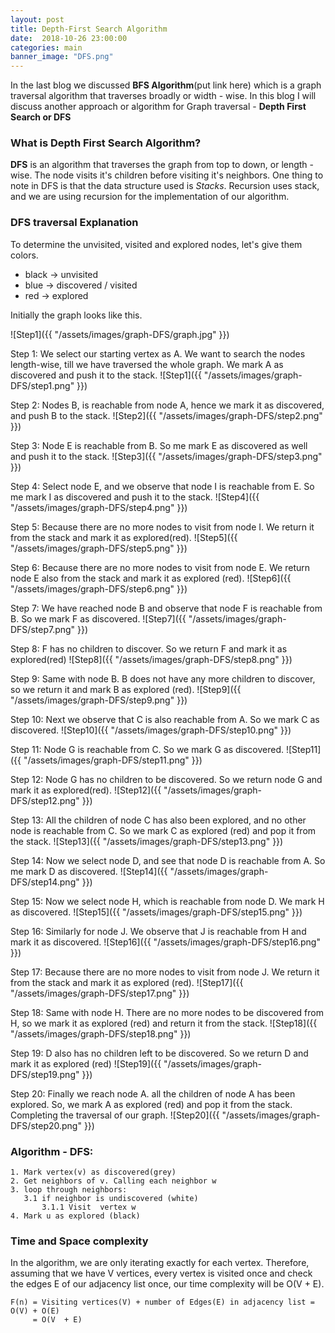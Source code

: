 ```yaml
---
layout: post
title: Depth-First Search Algorithm
date:  2018-10-26 23:00:00
categories: main
banner_image: "DFS.png"
---
```


In the last blog we discussed **BFS Algorithm**(put link here) which is a graph traversal algorithm that traverses broadly or width - wise. In this blog I will discuss another approach or algorithm for Graph traversal - **Depth First Search or DFS**

### What is Depth First Search Algorithm?
**DFS** is an algorithm that traverses the graph from top to down, or length - wise. The node visits it's children before visiting it's neighbors. One thing to note  in DFS is that the data structure used is _Stacks_. Recursion uses stack, and we are using recursion for the implementation of our algorithm.


### DFS traversal Explanation
To determine the unvisited, visited and explored nodes, let's give them colors. 
* black -> unvisited
* blue -> discovered / visited
* red -> explored


Initially the graph looks like this.

![Step1]({{ "/assets/images/graph-DFS/graph.jpg" }})

Step 1: We select our starting vertex as A. We want to search the nodes length-wise, till we have traversed the whole graph. We mark A as discovered and push it to the stack.
![Step1]({{ "/assets/images/graph-DFS/step1.png" }})

Step 2: Nodes B, is reachable from node A, hence we mark it as discovered, and push B to the stack.
![Step2]({{ "/assets/images/graph-DFS/step2.png" }})

Step 3: Node E is reachable from B. So me mark E as discovered as well and  push it to the stack.
![Step3]({{ "/assets/images/graph-DFS/step3.png" }})

Step 4: Select node E, and we observe that node I is reachable from E. So me mark I as discovered and push it to the stack.
![Step4]({{ "/assets/images/graph-DFS/step4.png" }})

Step 5: Because there are no more nodes to visit from node I. We return it from the stack and mark it as explored(red).
![Step5]({{ "/assets/images/graph-DFS/step5.png" }})

Step 6: Because there are no more nodes to visit from node E. We return node E also from the stack and mark it as explored (red).
![Step6]({{ "/assets/images/graph-DFS/step6.png" }})

Step 7: We have reached node B and observe that node F is reachable from B. So we mark F as discovered.
 ![Step7]({{ "/assets/images/graph-DFS/step7.png" }})

Step 8: F has no children to discover. So we return F and mark it as explored(red)
 ![Step8]({{ "/assets/images/graph-DFS/step8.png" }})

Step 9: Same with node B. B does not have any more children to discover, so we return it and mark B as explored (red).
 ![Step9]({{ "/assets/images/graph-DFS/step9.png" }})

Step 10: Next we observe that C is also reachable from A. So we mark C as discovered. 
 ![Step10]({{ "/assets/images/graph-DFS/step10.png" }})

Step 11: Node G is reachable from C. So we mark G as discovered.
 ![Step11]({{ "/assets/images/graph-DFS/step11.png" }})
 
Step 12: Node G has no children to be discovered. So we return node G and mark it as explored(red).
![Step12]({{ "/assets/images/graph-DFS/step12.png" }})

Step 13: All the children of node C has also been explored, and no other node is reachable from C. So we mark C as explored (red) and pop it from the stack.
![Step13]({{ "/assets/images/graph-DFS/step13.png" }})

Step 14: Now we select node D, and see that node D is reachable from A. So me mark D as discovered. 
![Step14]({{ "/assets/images/graph-DFS/step14.png" }})

Step 15: Now we select node H, which is reachable from node D. We mark H as discovered. 
![Step15]({{ "/assets/images/graph-DFS/step15.png" }})

Step 16: Similarly for node J. We observe that J is reachable from H and mark it as discovered.
![Step16]({{ "/assets/images/graph-DFS/step16.png" }})

Step 17: Because there are no more nodes to visit from node J. We return it from the stack and mark it as explored (red).
![Step17]({{ "/assets/images/graph-DFS/step17.png" }})

Step 18: Same with node H. There are no more nodes to be discovered from H, so we mark it as explored (red) and return it from the stack.
 ![Step18]({{ "/assets/images/graph-DFS/step18.png" }})

Step 19: D also has no children left to be discovered. So we return D and mark it as explored (red)
 ![Step19]({{ "/assets/images/graph-DFS/step19.png" }})

Step 20: Finally we reach node A. all the children of node A has been explored. So, we mark A as explored (red) and pop it from the stack. Completing the traversal of our graph.
 ![Step20]({{ "/assets/images/graph-DFS/step20.png" }})

### Algorithm - DFS:
    1. Mark vertex(v) as discovered(grey)
    2. Get neighbors of v. Calling each neighbor w
    3. loop through neighbors:
       3.1 if neighbor is undiscovered (white)
           3.1.1 Visit  vertex w
    4. Mark u as explored (black)

### Time and Space complexity

In the algorithm, we are only iterating exactly for each vertex.
Therefore, assuming that we have V vertices, every vertex is visited once and check the edges E of our adjacency list once, our time complexity will be O(V + E).

	F(n) = Visiting vertices(V) + number of Edges(E) in adjacency list = O(V) + O(E)
		 = O(V  + E)
   